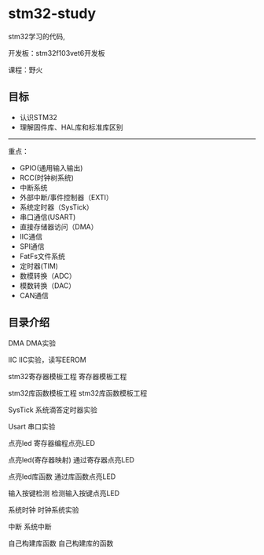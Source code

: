 # stm32-study
stm32学习的代码,

开发板：stm32f103vet6开发板

课程：野火

## 目标

* 认识STM32
* 理解固件库、HAL库和标准库区别

------

重点：

* GPIO(通用输入输出)
* RCC(时钟树系统)
* 中断系统
* 外部中断/事件控制器（EXTI）
* 系统定时器（SysTick）
* 串口通信(USART)
* 直接存储器访问（DMA）
* IIC通信
* SPI通信
* FatFs文件系统
* 定时器(TIM)
* 数模转换（ADC）
* 模数转换（DAC）
* CAN通信

## 目录介绍

DMA		DMA实验

IIC		IIC实验，读写EEROM

stm32寄存器模板工程		寄存器模板工程

stm32库函数模板工程 stm32库函数模板工程

SysTick		系统滴答定时器实验

Usart		串口实验

点亮led		寄存器编程点亮LED

点亮led(寄存器映射)		通过寄存器点亮LED

点亮led库函数		通过库函数点亮LED

输入按键检测		检测输入按键点亮LED

系统时钟		时钟系统实验

中断		系统中断

自己构建库函数 		自己构建库的函数
